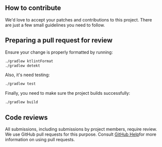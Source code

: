 ## How to contribute

We'd love to accept your patches and contributions to this project. There are just a few small guidelines you need to follow.

## Preparing a pull request for review

Ensure your change is properly formatted by running:

```bash
./gradlew ktlintFormat
./gradlew detekt
```

Also, it's need testing:

```bash
./gradlew test
```

Finally, you need to make sure the project builds successfully:

```bash
./gradlew build
```

## Code reviews

All submissions, including submissions by project members, require review. We use GitHub pull requests for this purpose. Consult [GitHub Help](https://docs.github.com/en/github/collaborating-with-pull-requests/proposing-changes-to-your-work-with-pull-requests/about-pull-requests)for more information on using pull requests.
